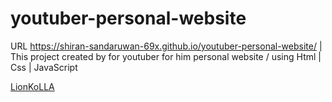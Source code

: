 # youtuber-personal-website
URL https://shiran-sandaruwan-69x.github.io/youtuber-personal-website/ | This project created by for youtuber for him personal website / using Html | Css | JavaScript

<a href='https://shiran-sandaruwan-69x.github.io/youtuber-personal-website/'>LionKoLLA</a>
